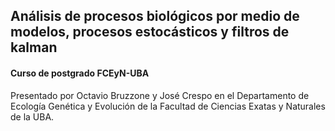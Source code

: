 ## Análisis de procesos biológicos por medio de modelos, procesos estocásticos y filtros de kalman
#### Curso de postgrado FCEyN-UBA
Presentado por Octavio Bruzzone y José Crespo en el Departamento de Ecología Genética y Evolución de la Facultad de Ciencias Exatas y Naturales de la UBA.
